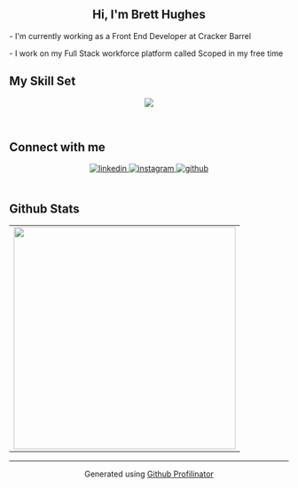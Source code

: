 ## <div align="center">Hi, I'm Brett Hughes </div>

<p>- I'm currently working as a Front End Developer at Cracker Barrel</p>
<p>- I work on my Full Stack workforce platform called Scoped in my free time</p>

## My Skill Set  

  
<p align="middle">  
<img src="https://skillicons.dev/icons?i=js,ts,py,react,nextjs,django,gcp,aws,figma," />
</p>

<br/>  

## Connect with me  
<div align="center">
<a href="https://linkedin.com/in/brett-hughes-08942893" target="_blank">
<img src=https://img.shields.io/badge/linkedin-%231E77B5.svg?&style=for-the-badge&logo=linkedin&logoColor=white alt=linkedin style="margin-bottom: 5px;" />
</a>
<a href="https://instagram.com/brettjustplay" target="_blank">
<img src=https://img.shields.io/badge/instagram-%23000000.svg?&style=for-the-badge&logo=instagram&logoColor=white alt=instagram style="margin-bottom: 5px;" />
</a>
<a href="https://github.com/TwoFivinClimber" target="_blank">
<img src=https://img.shields.io/badge/github-%2324292e.svg?&style=for-the-badge&logo=github&logoColor=white alt=github style="margin-bottom: 5px;" />
</a>  
</div>  
  

<br/>  


## Github Stats 
<table align="center">
    <td>
        <img src="https://github-readme-stats.vercel.app/api/top-langs/?username=twofivinclimber&hide_border=true&layout=compact" align="middle" style="width: 400px" />
    </td>
</table>


----
<div align="center">Generated using <a href="https://profilinator.rishav.dev/" target="_blank">Github Profilinator</a></div>
